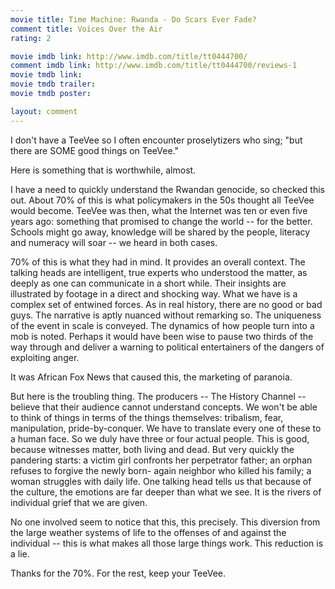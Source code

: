 ```yaml
---
movie title: Time Machine: Rwanda - Do Scars Ever Fade?
comment title: Voices Over the Air
rating: 2

movie imdb link: http://www.imdb.com/title/tt0444700/
comment imdb link: http://www.imdb.com/title/tt0444700/reviews-1
movie tmdb link: 
movie tmdb trailer: 
movie tmdb poster: 

layout: comment
---
```


I don't have a TeeVee so I often encounter proselytizers who sing; "but there are SOME good things on TeeVee."

Here is something that is worthwhile, almost.

I have a need to quickly understand the Rwandan genocide, so checked this out. About 70% of this is what policymakers in the 50s thought all TeeVee would become. TeeVee was then, what the Internet was ten or even five years ago: something that promised to change the world -- for the better. Schools might go away, knowledge will be shared by the people, literacy and numeracy will soar -- we heard in both cases.

70% of this is what they had in mind. It provides an overall context. The talking heads are intelligent, true experts who understood the matter, as deeply as one can communicate in a short while. Their insights are illustrated by footage in a direct and shocking way. What we have is a complex set of entwined forces. As in real history, there are no good or bad guys. The narrative is aptly nuanced without remarking so. The uniqueness of the event in scale is conveyed. The dynamics of how people turn into a mob is noted. Perhaps it would have been wise to pause two thirds of the way through and deliver a warning to political entertainers of the dangers of exploiting anger.

It was African Fox News that caused this, the marketing of paranoia. 

But here is the troubling thing. The producers -- The History Channel -- believe that their audience cannot understand concepts. We won't be able to think of things in terms of the things themselves: tribalism, fear, manipulation, pride-by-conquer. We have to translate every one of these to a human face. So we duly have three or four actual people. This is good, because witnesses matter, both living and dead. But very quickly the pandering starts: a victim girl confronts her perpetrator father; an orphan refuses to forgive the newly born- again neighbor who killed his family; a woman struggles with daily life. One talking head tells us that because of the culture, the emotions are far deeper than what we see. It is the rivers of individual grief that we are given.

No one involved seem to notice that this, this precisely. This diversion from the large weather systems of life to the offenses of and against the individual -- this is what makes all those large things work. This reduction is a lie.

Thanks for the 70%. For the rest, keep your TeeVee.
